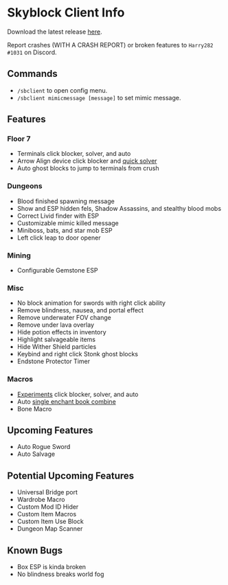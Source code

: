 # Skyblock Client Info

Download the latest release [here](https://github.com/Harry282/Skyblock-Client/releases).

Report crashes (WITH A CRASH REPORT) or broken features to `Harry282 #1031` on Discord.

## Commands

- `/sbclient` to open config menu.
- `/sbclient mimicmessage [message]` to set mimic message.

## Features

### Floor 7
- Terminals click blocker, solver, and auto
- Arrow Align device click blocker and [quick solver](https://youtu.be/i1CvmrMCEtg)
- Auto ghost blocks to jump to terminals from crush

### Dungeons
- Blood finished spawning message
- Show and ESP hidden fels, Shadow Assassins, and stealthy blood mobs
- Correct Livid finder with ESP
- Customizable mimic killed message
- Miniboss, bats, and star mob ESP
- Left click leap to door opener

### Mining
- Configurable Gemstone ESP

### Misc
- No block animation for swords with right click ability
- Remove blindness, nausea, and portal effect
- Remove underwater FOV change
- Remove under lava overlay
- Hide potion effects in inventory
- Highlight salvageable items
- Hide Wither Shield particles
- Keybind and right click Stonk ghost blocks
- Endstone Protector Timer

### Macros
- [Experiments](https://youtu.be/1_dP8UmHywA) click blocker, solver, and auto
- Auto [single enchant book combine](https://youtu.be/zQe9VSttBb8)
- Bone Macro

## Upcoming Features
- Auto Rogue Sword
- Auto Salvage

## Potential Upcoming Features
- Universal Bridge port
- Wardrobe Macro
- Custom Mod ID Hider
- Custom Item Macros
- Custom Item Use Block
- Dungeon Map Scanner

## Known Bugs
- Box ESP is kinda broken
- No blindness breaks world fog
